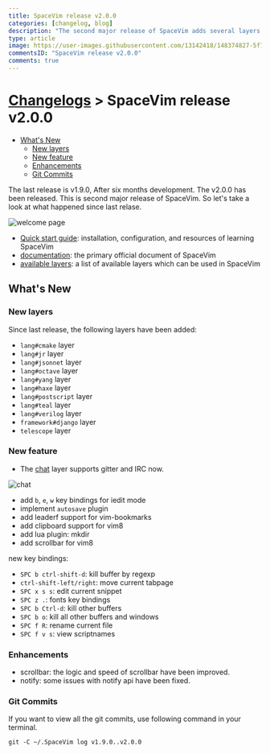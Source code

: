 ```yaml
---
title: SpaceVim release v2.0.0
categories: [changelog, blog]
description: "The second major release of SpaceVim adds several layers and lua plugins for a better use experience"
type: article
image: https://user-images.githubusercontent.com/13142418/148374827-5f7aeaaa-e69b-441e-b872-408b47f4da04.png
commentsID: "SpaceVim release v2.0.0"
comments: true
---
```


# [Changelogs](../development#changelog) > SpaceVim release v2.0.0

<!-- vim-markdown-toc GFM -->

- [What's New](#whats-new)
  - [New layers](#new-layers)
  - [New feature](#new-feature)
  - [Enhancements](#enhancements)
  - [Git Commits](#git-commits)

<!-- vim-markdown-toc -->

The last release is v1.9.0, After six months development.
The v2.0.0 has been released. This is second major release of SpaceVim.
So let's take a look at what happened since last relase.

![welcome page](https://user-images.githubusercontent.com/13142418/176910121-8e7ca78f-8434-4ac7-9b02-08c4d15f8ad9.png)

- [Quick start guide](../quick-start-guide/): installation, configuration, and resources of learning SpaceVim
- [documentation](../documentation/): the primary official document of SpaceVim
- [available layers](../layers/): a list of available layers which can be used in SpaceVim

## What's New

### New layers

Since last release, the following layers have been added:

- `lang#cmake` layer
- `lang#jr` layer
- `lang#jsonnet` layer
- `lang#octave` layer
- `lang#yang` layer
- `lang#haxe` layer
- `lang#postscript` layer
- `lang#teal` layer
- `lang#verilog` layer
- `framework#django` layer
- `telescope` layer

### New feature

- The [chat](../layers/chat/) layer supports gitter and IRC now.

![chat](https://user-images.githubusercontent.com/13142418/176914163-ec4dcfd6-65d3-45d0-beea-9faec397e6f3.png)

- add `b`, `e`, `w` key bindings for iedit mode
- implement `autosave` plugin
- add leaderf support for vim-bookmarks
- add clipboard support for vim8
- add lua plugin: mkdir
- add scrollbar for vim8

new key bindings:

- `SPC b ctrl-shift-d`: kill buffer by regexp
- `ctrl-shift-left/right`: move current tabpage
- `SPC x s s`: edit current snippet
- `SPC z .`: fonts key bindings
- `SPC b Ctrl-d`: kill other buffers
- `SPC b o`: kill all other buffers and windows
- `SPC f R`: rename current file
- `SPC f v s`: view scriptnames

### Enhancements

- scrollbar: the logic and speed of scrollbar have been improved.
- notify: some issues with notify api have been fixed.

### Git Commits

If you want to view all the git commits,
use following command in your terminal.

```
git -C ~/.SpaceVim log v1.9.0..v2.0.0
```
